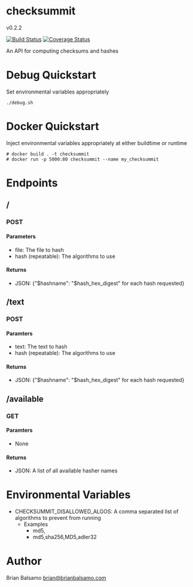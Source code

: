 # checksummit

v0.2.2

[![Build Status](https://travis-ci.org/bnbalsamo/checksummit.svg?branch=master)](https://travis-ci.org/bnbalsamo/checksummit) [![Coverage Status](https://coveralls.io/repos/github/bnbalsamo/checksummit/badge.svg?branch=master)](https://coveralls.io/github/bnbalsamo/checksummit?branch=master)

An API for computing checksums and hashes

# Debug Quickstart
Set environmental variables appropriately
```
./debug.sh
```

# Docker Quickstart
Inject environmental variables appropriately at either buildtime or runtime
```
# docker build . -t checksummit
# docker run -p 5000:80 checksummit --name my_checksummit
```

# Endpoints
## /
### POST
#### Parameters
* file: The file to hash
* hash (repeatable): The algorithms to use
#### Returns
* JSON: {"$hashname": "$hash_hex_digest" for each hash requested}
## /text
### POST
#### Paramters
* text: The text to hash
* hash (repeatable): The algorithms to use
#### Returns
* JSON: {"$hashname": "$hash_hex_digest" for each hash requested}
## /available
### GET
#### Paramters
* None
#### Returns
* JSON: A list of all available hasher names

# Environmental Variables
* CHECKSUMMIT_DISALLOWED_ALGOS: A comma separated list of algorithms to prevent from running
    * Examples
        * md5,
        * md5,sha256,MD5,adler32

# Author
Brian Balsamo <brian@brianbalsamo.com>
